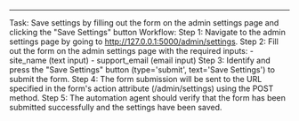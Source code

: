 ---
Task: Save settings by filling out the form on the admin settings page and clicking the "Save Settings" button
Workflow:
Step 1: Navigate to the admin settings page by going to http://127.0.0.1:5000/admin/settings.
Step 2: Fill out the form on the admin settings page with the required inputs: 
    - site_name (text input)
    - support_email (email input)
Step 3: Identify and press the "Save Settings" button (type='submit', text='Save Settings') to submit the form.
Step 4: The form submission will be sent to the URL specified in the form's action attribute (/admin/settings) using the POST method.
Step 5: The automation agent should verify that the form has been submitted successfully and the settings have been saved.
